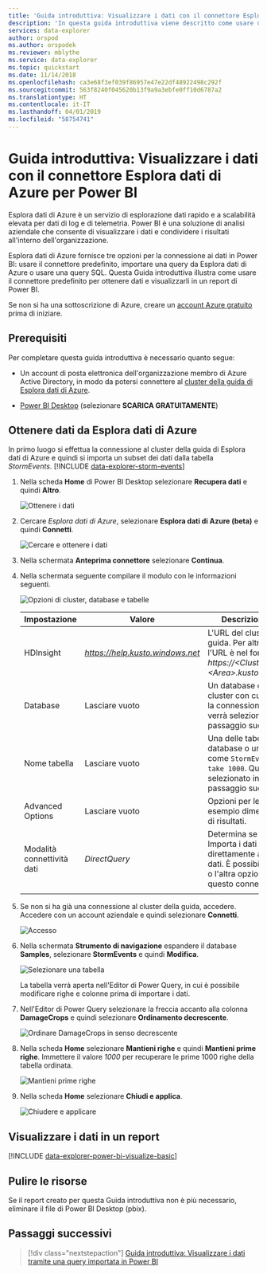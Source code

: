 ```yaml
---
title: 'Guida introduttiva: Visualizzare i dati con il connettore Esplora dati di Azure per Power BI'
description: 'In questa guida introduttiva viene descritto come usare una delle tre opzioni per la visualizzazione dei dati in Power BI: il connettore Power BI per Esplora dati di Azure.'
services: data-explorer
author: orspod
ms.author: orspodek
ms.reviewer: mblythe
ms.service: data-explorer
ms.topic: quickstart
ms.date: 11/14/2018
ms.openlocfilehash: ca3e68f3ef039f86957e47e22df48922498c292f
ms.sourcegitcommit: 563f8240f045620b13f9a9a3ebfe0ff10d6787a2
ms.translationtype: HT
ms.contentlocale: it-IT
ms.lasthandoff: 04/01/2019
ms.locfileid: "58754741"
---
```

# <a name="quickstart-visualize-data-using-the-azure-data-explorer-connector-for-power-bi"></a>Guida introduttiva: Visualizzare i dati con il connettore Esplora dati di Azure per Power BI

Esplora dati di Azure è un servizio di esplorazione dati rapido e a scalabilità elevata per dati di log e di telemetria. Power BI è una soluzione di analisi aziendale che consente di visualizzare i dati e condividere i risultati all'interno dell'organizzazione.

Esplora dati di Azure fornisce tre opzioni per la connessione ai dati in Power BI: usare il connettore predefinito, importare una query da Esplora dati di Azure o usare una query SQL. Questa Guida introduttiva illustra come usare il connettore predefinito per ottenere dati e visualizzarli in un report di Power BI.

Se non si ha una sottoscrizione di Azure, creare un [account Azure gratuito](https://azure.microsoft.com/free/) prima di iniziare.

## <a name="prerequisites"></a>Prerequisiti

Per completare questa guida introduttiva è necessario quanto segue:

* Un account di posta elettronica dell'organizzazione membro di Azure Active Directory, in modo da potersi connettere al [cluster della guida di Esplora dati di Azure](https://dataexplorer.azure.com/clusters/help/databases/samples).

* [Power BI Desktop](https://powerbi.microsoft.com/get-started/) (selezionare **SCARICA GRATUITAMENTE**)

## <a name="get-data-from-azure-data-explorer"></a>Ottenere dati da Esplora dati di Azure

In primo luogo si effettua la connessione al cluster della guida di Esplora dati di Azure e quindi si importa un subset dei dati dalla tabella *StormEvents*. [!INCLUDE [data-explorer-storm-events](../../includes/data-explorer-storm-events.md)]

1. Nella scheda **Home** di Power BI Desktop selezionare **Recupera dati** e quindi **Altro**.

    ![Ottenere i dati](media/power-bi-connector/get-data-more.png)

1. Cercare *Esplora dati di Azure*, selezionare **Esplora dati di Azure (beta)** e quindi **Connetti**.

    ![Cercare e ottenere i dati](media/power-bi-connector/search-get-data.png)

1. Nella schermata **Anteprima connettore** selezionare **Continua**.

1. Nella schermata seguente compilare il modulo con le informazioni seguenti.

    ![Opzioni di cluster, database e tabelle](media/power-bi-connector/cluster-database-table.png)

    **Impostazione** | **Valore** | **Descrizione campo**
    |---|---|---|
    | HDInsight | *https://help.kusto.windows.net* | L'URL del cluster della guida. Per altri cluster, l'URL è nel formato *https://\<ClusterName\>.\<Area\>.kusto.windows.net*. |
    | Database | Lasciare vuoto | Un database ospitato nel cluster con cui si effettua la connessione. Questo verrà selezionato in un passaggio successivo. |
    | Nome tabella | Lasciare vuoto | Una delle tabelle nel database o una query come <code>StormEvents \| take 1000</code>. Questo verrà selezionato in un passaggio successivo. |
    | Advanced Options | Lasciare vuoto | Opzioni per le query, ad esempio dimensioni del set di risultati. |
    | Modalità connettività dati | *DirectQuery* | Determina se Power BI Importa i dati o si connette direttamente all'origine dati. È possibile usare l'una o l'altra opzione con questo connettore. |
    | | | |

1. Se non si ha già una connessione al cluster della guida, accedere. Accedere con un account aziendale e quindi selezionare **Connetti**.

    ![Accesso](media/power-bi-connector/sign-in.png)

1. Nella schermata **Strumento di navigazione** espandere il database **Samples**, selezionare **StormEvents** e quindi **Modifica**.

    ![Selezionare una tabella](media/power-bi-connector/select-table.png)

    La tabella verrà aperta nell'Editor di Power Query, in cui è possibile modificare righe e colonne prima di importare i dati.

1. Nell'Editor di Power Query selezionare la freccia accanto alla colonna **DamageCrops** e quindi selezionare **Ordinamento decrescente**.

    ![Ordinare DamageCrops in senso decrescente](media/power-bi-connector/sort-descending.png)

1. Nella scheda **Home** selezionare **Mantieni righe** e quindi **Mantieni prime righe**. Immettere il valore *1000* per recuperare le prime 1000 righe della tabella ordinata.

    ![Mantieni prime righe](media/power-bi-connector/keep-top-rows.png)

1. Nella scheda **Home** selezionare **Chiudi e applica**.

    ![Chiudere e applicare](media/power-bi-connector/close-apply.png)

## <a name="visualize-data-in-a-report"></a>Visualizzare i dati in un report

[!INCLUDE [data-explorer-power-bi-visualize-basic](../../includes/data-explorer-power-bi-visualize-basic.md)]

## <a name="clean-up-resources"></a>Pulire le risorse

Se il report creato per questa Guida introduttiva non è più necessario, eliminare il file di Power BI Desktop (pbix).

## <a name="next-steps"></a>Passaggi successivi

> [!div class="nextstepaction"]
> [Guida introduttiva: Visualizzare i dati tramite una query importata in Power BI](power-bi-imported-query.md)
